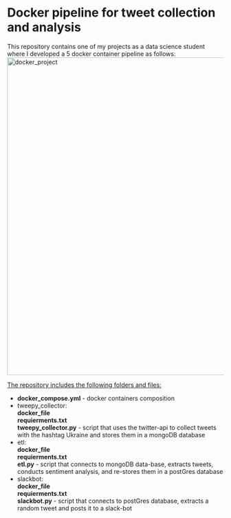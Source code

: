 # Docker pipeline for tweet collection and analysis

This repository contains one of my projects as a data science student where I developed a 5 docker container pipeline as follows:<br />
<img width="737" alt="docker_project" src="https://user-images.githubusercontent.com/99167342/173928945-7c047897-2be9-4815-a39f-75658700a0af.png">

<ins>The repository includes the following folders and files:</ins>
* **docker_compose.yml** - docker containers composition
* tweepy_collector:<br />
  **docker_file**<br />
  **requierments.txt**<br />
  **tweepy_collector.py** - script that uses the twitter-api to collect tweets with the hashtag Ukraine and stores them in a mongoDB database
* etl:<br />
  **docker_file**<br />
  **requierments.txt**<br />
  **etl.py** - script that connects to mongoDB data-base, extracts tweets, conducts sentiment analysis, and re-stores them in a postGres database
* slackbot:<br />
  **docker_file**<br />
  **requierments.txt**<br />
  **slackbot.py** - script that connects to postGres database, extracts a random tweet and posts it to a slack-bot 
